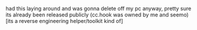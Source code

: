 had this laying around and was gonna delete off my pc anyway, pretty sure its already been released publicly (cc.hook was owned by me and seemo)
[its a reverse engineering helper/toolkit kind of]
